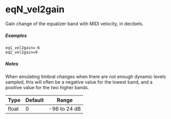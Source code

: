 ---
---
# eqN_vel2gain

Gain change of the equalizer band with MIDI velocity, in decibels.

##### Examples

```
eq1_vel2gain=-6
eq2_vel2gain=9
```

##### Notes

When emulating timbral changes when there are not enough dynamic levels sampled,
this will often be a negative value for the lowest band, and a positive value
for the two higher bands.

| Type  | Default | Range        |
| ---   | ---     | ---          |
| float | 0       | -96 to 24 dB |

